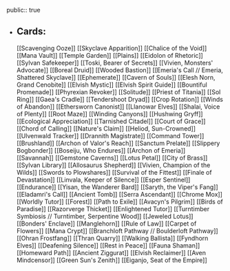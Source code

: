 public:: true
- ## Cards:
	[[Scavenging Ooze]]
	[[Skyclave Apparition]]
	[[Chalice of the Void]]
	[[Mana Vault]]
	[[Temple Garden]]
	[[Plains]]
	[[Eidolon of Rhetoric]]
	[[Sylvan Safekeeper]]
	[[Toski, Bearer of Secrets]]
	[[Vivien, Monsters' Advocate]]
	[[Boreal Druid]]
	[[Wooded Bastion]]
	[[Emeria's Call // Emeria, Shattered Skyclave]]
	[[Ephemerate]]
	[[Cavern of Souls]]
	[[Elesh Norn, Grand Cenobite]]
	[[Elvish Mystic]]
	[[Elvish Spirit Guide]]
	[[Bountiful Promenade]]
	[[Phyrexian Revoker]]
	[[Solitude]]
	[[Priest of Titania]]
	[[Sol Ring]]
	[[Gaea's Cradle]]
	[[Tendershoot Dryad]]
	[[Crop Rotation]]
	[[Winds of Abandon]]
	[[Ethersworn Canonist]]
	[[Llanowar Elves]]
	[[Shalai, Voice of Plenty]]
	[[Root Maze]]
	[[Winding Canyons]]
	[[Hushwing Gryff]]
	[[Ecological Appreciation]]
	[[Tarnished Citadel]]
	[[Court of Grace]]
	[[Chord of Calling]]
	[[Nature's Claim]]
	[[Heliod, Sun-Crowned]]
	[[Ulvenwald Tracker]]
	[[Drannith Magistrate]]
	[[Command Tower]]
	[[Brushland]]
	[[Archon of Valor's Reach]]
	[[Sanctum Prelate]]
	[[Slippery Bogbonder]]
	[[Boseiju, Who Endures]]
	[[Archon of Emeria]]
	[[Savannah]]
	[[Gemstone Caverns]]
	[[Lotus Petal]]
	[[City of Brass]]
	[[Sylvan Library]]
	[[Allosaurus Shepherd]]
	[[Vivien, Champion of the Wilds]]
	[[Swords to Plowshares]]
	[[Survival of the Fittest]]
	[[Finale of Devastation]]
	[[Linvala, Keeper of Silence]]
	[[Esper Sentinel]]
	[[Endurance]]
	[[Yisan, the Wanderer Bard]]
	[[Saryth, the Viper's Fang]]
	[[Eladamri's Call]]
	[[Ancient Tomb]]
	[[Serra Ascendant]]
	[[Chrome Mox]]
	[[Worldly Tutor]]
	[[Forest]]
	[[Path to Exile]]
	[[Avacyn's Pilgrim]]
	[[Birds of Paradise]]
	[[Razorverge Thicket]]
	[[Enlightened Tutor]]
	[[Turntimber Symbiosis // Turntimber, Serpentine Wood]]
	[[Jeweled Lotus]]
	[[Bonders' Enclave]]
	[[Manglehorn]]
	[[Rule of Law]]
	[[Carpet of Flowers]]
	[[Mana Crypt]]
	[[Branchloft Pathway // Boulderloft Pathway]]
	[[Ohran Frostfang]]
	[[Thran Quarry]]
	[[Walking Ballista]]
	[[Fyndhorn Elves]]
	[[Deafening Silence]]
	[[Rest in Peace]]
	[[Fauna Shaman]]
	[[Homeward Path]]
	[[Ancient Ziggurat]]
	[[Elvish Reclaimer]]
	[[Aven Mindcensor]]
	[[Green Sun's Zenith]]
	[[Eiganjo, Seat of the Empire]]
